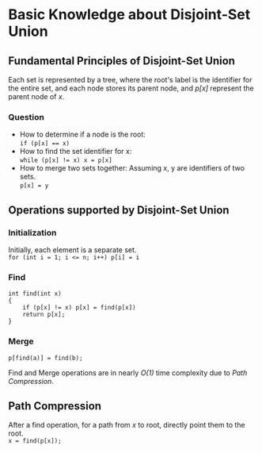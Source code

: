 # Basic Knowledge about Disjoint-Set Union

## Fundamental Principles of Disjoint-Set Union

Each set is represented by a tree, where the root's label is the identifier for the entire set, and each node stores its parent node, and *p[x]* represent the parent node of *x*.

### Question
* How to determine if a node is the root:  
`if (p[x] == x)`
* How to find the set identifier for x:  
`while (p[x] != x) x = p[x]`
* How to merge two sets together: Assuming x, y are identifiers of two sets.  
`p[x] = y`

## Operations supported by Disjoint-Set Union

### Initialization
Initially, each element is a separate set.  
`for (int i = 1; i <= n; i++) p[i] = i`

### Find
```
int find(int x)
{
    if (p[x] != x) p[x] = find(p[x])
    return p[x];
}
```

### Merge
`p[find(a)] = find(b);`

Find and Merge operations are in nearly *O(1)* time complexity due to *Path Compression*.

## Path Compression
After a find operation, for a path from *x* to root, directly point them to the root.  
`x = find(p[x]);`




